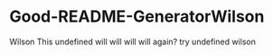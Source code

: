 # Good-README-GeneratorWilson
Wilson
This
undefined
will
will
will
will
again?
try
undefined
wilson

